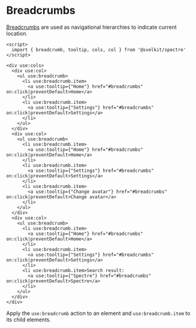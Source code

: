 # Breadcrumbs

[Breadcrumbs](https://picturepan2.github.io/spectre/components/breadcrumbs.html) are used as navigational hierarchies to indicate current location.

```example
<script>
  import { breadcrumb, tooltip, cols, col } from '@svelkit/spectre'
</script>

<div use:cols>
  <div use:col>
    <ul use:breadcrumb>
      <li use:breadcrumb.item>
        <a use:tooltip={"Home"} href="#breadcrumbs" on:click|preventDefault>Home</a>
      </li>
      <li use:breadcrumb.item>
        <a use:tooltip={"Settings"} href="#breadcrumbs" on:click|preventDefault>Settings</a>
      </li>
    </ul>
  </div>
  <div use:col>
    <ul use:breadcrumb>
      <li use:breadcrumb.item>
        <a use:tooltip={"Home"} href="#breadcrumbs" on:click|preventDefault>Home</a>
      </li>
      <li use:breadcrumb.item>
        <a use:tooltip={"Settings"} href="#breadcrumbs" on:click|preventDefault>Settings</a>
      </li>
      <li use:breadcrumb.item>
        <a use:tooltip={"Change avatar"} href="#breadcrumbs" on:click|preventDefault>Change avatar</a>
      </li>
    </ul>
  </div>
  <div use:col>
    <ul use:breadcrumb>
      <li use:breadcrumb.item>
        <a use:tooltip={"Home"} href="#breadcrumbs" on:click|preventDefault>Home</a>
      </li>
      <li use:breadcrumb.item>
        <a use:tooltip={"Settings"} href="#breadcrumbs" on:click|preventDefault>Settings</a>
      </li>
      <li use:breadcrumb.item>Search result:
        <a use:tooltip={"Spectre"} href="#breadcrumbs" on:click|preventDefault>Spectre</a>
      </li>
    </ul>
  </div>
</div>
```

Apply the `use:breadcrumb` action to an element and `use:breadcrumb.item` to its child elements.
